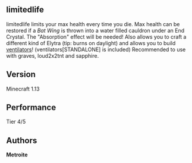 ## limitedlife

limitedlife limits your max health every time you die. Max health can be restored if a *Bat Wing* is thrown into a water filled cauldron under an End Crystal. The "Absorption" effect will be needed!
Also allows you to craft a different kind of Elytra (tip: burns on daylight) and allows you to build [ventilators](https://github.com/Metroite/datapacks/tree/master/ventilators%5BSTANDALONE%5D)! (ventilators[STANDALONE] is included)
Recommended to use with graves, loud2x2tnt and sapphire.

## Version

Minecraft 1.13

## Performance

Tier 4/5

## Authors

**Metroite**
